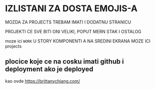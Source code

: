 # IZLISTANI ZA DOSTA EMOJIS-A

MOZDA ZA PROJECTS TREBAM IMATI I DODATNU STRANICU

PROJEKTI CE SVE BITI ONI VELIKI, POPUT MERN STAK I OSTALOG


moze ici `WORK` U STORY KOMPONENTI A NA SREDINI EKRANA MOZE ICI projects

## plocice koje ce na cosku imati github i deployment ako je deployed
kao ovde <https://brittanychiang.com/>
